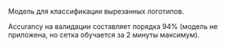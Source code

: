 Модель для классификации вырезанных логотипов.

Accurancy на валидации составляет порядка 94% (модель не приложена, но сетка обучается за 2 минуты максимум).
